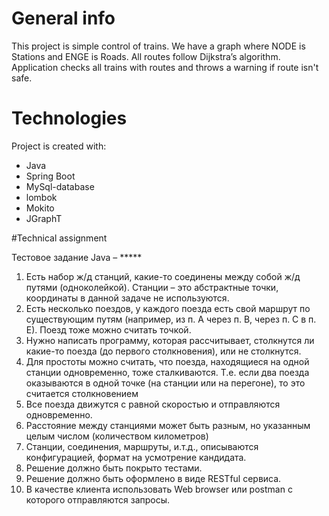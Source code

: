 


# General info
This project is simple control of trains. We have a graph where NODE is Stations and ENGE is Roads.
All routes follow Dijkstra’s algorithm.
Application checks all trains with routes and throws a warning if route  isn't safe.

# Technologies
Project is created with:
* Java
* Spring Boot
* MySql-database
* lombok
* Mokito
* JGraphT

#Technical assignment

Тестовое задание Java – *****
1. Есть набор ж/д станций, какие-то соединены между собой ж/д путями (одноколейкой).
Станции – это абстрактные точки, координаты в данной задаче не используются.
2. Есть несколько поездов, у каждого поезда есть свой маршрут по существующим путям
 (например, из п. А через п. B, через п. C в п. Е). Поезд тоже можно считать точкой.
3. Нужно написать программу, которая рассчитывает, столкнутся ли какие-то поезда (до  первого столкновения), или не столкнутся.
4. Для простоты можно считать, что поезда, находящиеся на одной станции одновременно,
 тоже сталкиваются. Т.е. если два поезда оказываются в одной точке (на станции или на перегоне), то это считается столкновением
5. Все поезда движутся с равной скоростью и отправляются одновременно.
6. Расстояние между станциями может быть разным, но указанным целым числом
(количеством километров)
7. Станции, соединения, маршруты, и.т.д., описываются конфигурацией, формат на
усмотрение кандидата.
8. Решение должно быть покрыто тестами.
9. Решение должно быть оформлено в виде RESTful сервиса.
10. В качестве клиента использовать Web browser или postman с которого отправляются запросы.
